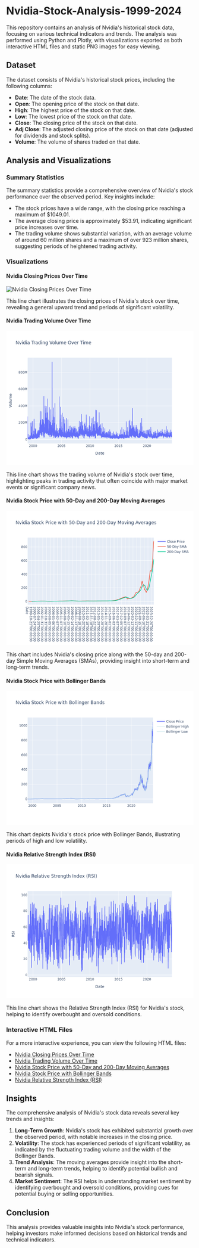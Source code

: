 # Nvidia-Stock-Analysis-1999-2024

This repository contains an analysis of Nvidia's historical stock data, focusing on various technical indicators and trends. The analysis was performed using Python and Plotly, with visualizations exported as both interactive HTML files and static PNG images for easy viewing.

## Dataset

The dataset consists of Nvidia's historical stock prices, including the following columns:

- **Date**: The date of the stock data.
- **Open**: The opening price of the stock on that date.
- **High**: The highest price of the stock on that date.
- **Low**: The lowest price of the stock on that date.
- **Close**: The closing price of the stock on that date.
- **Adj Close**: The adjusted closing price of the stock on that date (adjusted for dividends and stock splits).
- **Volume**: The volume of shares traded on that date.

## Analysis and Visualizations

### Summary Statistics

The summary statistics provide a comprehensive overview of Nvidia's stock performance over the observed period. Key insights include:

- The stock prices have a wide range, with the closing price reaching a maximum of $1049.01.
- The average closing price is approximately $53.91, indicating significant price increases over time.
- The trading volume shows substantial variation, with an average volume of around 60 million shares and a maximum of over 923 million shares, suggesting periods of heightened trading activity.

### Visualizations

#### Nvidia Closing Prices Over Time

![Nvidia Closing Prices Over Time](./nvidia_closing_prices.png)

This line chart illustrates the closing prices of Nvidia's stock over time, revealing a general upward trend and periods of significant volatility.

#### Nvidia Trading Volume Over Time

![Nvidia Trading Volume Over Time](./plots/nvidia_trading_volume.png)

This line chart shows the trading volume of Nvidia's stock over time, highlighting peaks in trading activity that often coincide with major market events or significant company news.

#### Nvidia Stock Price with 50-Day and 200-Day Moving Averages

![Nvidia Stock Price with 50-Day and 200-Day Moving Averages](./plots/nvidia_moving_averages.png)

This chart includes Nvidia's closing price along with the 50-day and 200-day Simple Moving Averages (SMAs), providing insight into short-term and long-term trends.

#### Nvidia Stock Price with Bollinger Bands

![Nvidia Stock Price with Bollinger Bands](./plots/nvidia_bollinger_bands.png)

This chart depicts Nvidia's stock price with Bollinger Bands, illustrating periods of high and low volatility.

#### Nvidia Relative Strength Index (RSI)

![Nvidia Relative Strength Index (RSI)](./plots/nvidia_rsi.png)

This line chart shows the Relative Strength Index (RSI) for Nvidia's stock, helping to identify overbought and oversold conditions.

### Interactive HTML Files

For a more interactive experience, you can view the following HTML files:
- [Nvidia Closing Prices Over Time](./plots/nvidia_closing_prices.html)
- [Nvidia Trading Volume Over Time](./plots/nvidia_trading_volume.html)
- [Nvidia Stock Price with 50-Day and 200-Day Moving Averages](./plots/nvidia_moving_averages.html)
- [Nvidia Stock Price with Bollinger Bands](./plots/nvidia_bollinger_bands.html)
- [Nvidia Relative Strength Index (RSI)](./plots/nvidia_rsi.html)


## Insights

The comprehensive analysis of Nvidia's stock data reveals several key trends and insights:

1. **Long-Term Growth**: Nvidia's stock has exhibited substantial growth over the observed period, with notable increases in the closing price.
2. **Volatility**: The stock has experienced periods of significant volatility, as indicated by the fluctuating trading volume and the width of the Bollinger Bands.
3. **Trend Analysis**: The moving averages provide insight into the short-term and long-term trends, helping to identify potential bullish and bearish signals.
4. **Market Sentiment**: The RSI helps in understanding market sentiment by identifying overbought and oversold conditions, providing cues for potential buying or selling opportunities.


## Conclusion

This analysis provides valuable insights into Nvidia's stock performance, helping investors make informed decisions based on historical trends and technical indicators. 